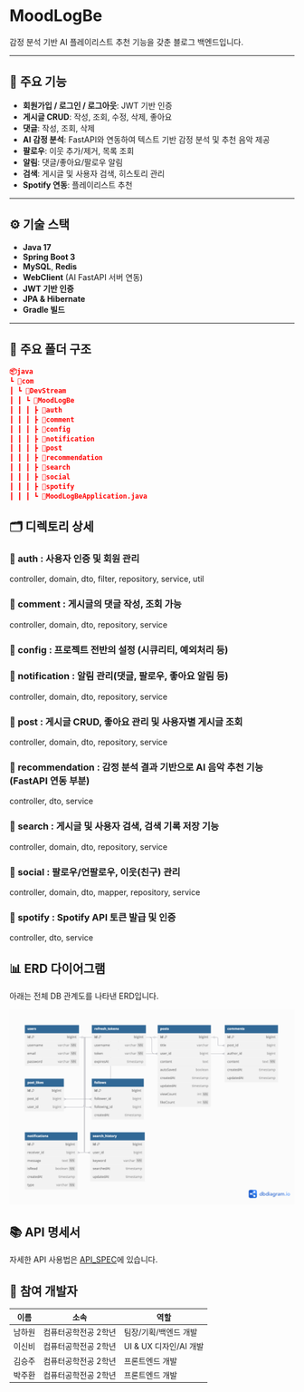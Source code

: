 # MoodLogBe

감정 분석 기반 AI 플레이리스트 추천 기능을 갖춘 블로그 백엔드입니다.

---

## 🚀 주요 기능

- **회원가입 / 로그인 / 로그아웃**: JWT 기반 인증
- **게시글 CRUD**: 작성, 조회, 수정, 삭제, 좋아요
- **댓글**: 작성, 조회, 삭제
- **AI 감정 분석**: FastAPI와 연동하여 텍스트 기반 감정 분석 및 추천 음악 제공
- **팔로우**: 이웃 추가/제거, 목록 조회
- **알림**: 댓글/좋아요/팔로우 알림
- **검색**: 게시글 및 사용자 검색, 히스토리 관리
- **Spotify 연동**: 플레이리스트 추천

---

## ⚙️ 기술 스택

- **Java 17**
- **Spring Boot 3**
- **MySQL**, **Redis**
- **WebClient** (AI FastAPI 서버 연동)
- **JWT 기반 인증**
- **JPA & Hibernate**
- **Gradle 빌드**

---

## 📁 주요 폴더 구조
```json
📦java
┗ 📂com
┃ ┗ 📂DevStream
┃ ┃ ┗ 📂MoodLogBe
┃ ┃ ┃ ┣ 📂auth
┃ ┃ ┃ ┣ 📂comment
┃ ┃ ┃ ┣ 📂config
┃ ┃ ┃ ┣ 📂notification
┃ ┃ ┃ ┣ 📂post
┃ ┃ ┃ ┣ 📂recommendation
┃ ┃ ┃ ┣ 📂search
┃ ┃ ┃ ┣ 📂social
┃ ┃ ┃ ┣ 📂spotify
┃ ┃ ┃ ┗ 📜MoodLogBeApplication.java
```

## 🗂️ 디렉토리 상세
### 📂 auth : 사용자 인증 및 회원 관리
  controller, domain, dto, filter, repository, service, util

### 📂 comment : 게시글의 댓글 작성, 조회 가능
  controller, domain, dto, repository, service

### 📂 config : 프로젝트 전반의 설정 (시큐리티, 예외처리 등)

### 📂 notification : 알림 관리(댓글, 팔로우, 좋아요 알림 등)
  controller, domain, dto, repository, service

### 📂 post : 게시글 CRUD, 좋아요 관리 및 사용자별 게시글 조회
  controller, domain, dto, repository, service

### 📂 recommendation : 감정 분석 결과 기반으로 AI 음악 추천 기능(FastAPI 연동 부분) 
  controller, dto, service

### 📂 search : 게시글 및 사용자 검색, 검색 기록 저장 기능
  controller, domain, dto, repository, service

### 📂 social : 팔로우/언팔로우, 이웃(친구) 관리
  controller, domain, dto, mapper, repository, service

### 📂 spotify : Spotify API 토큰 발급 및 인증
  controller, dto, service

## 📊 ERD 다이어그램

아래는 전체 DB 관계도를 나타낸 ERD입니다.

![MoodLog ERD](./images/MoodLog_ERD.png)



## 📚 API 명세서

자세한 API 사용법은 [API_SPEC](./API_SPEC.md)에 있습니다.


## 👥 참여 개발자
| 이름  | 소속          | 역할              |
| --- |-------------|-----------------|
| 남하원 | 컴퓨터공학전공 2학년 | 팀장/기획/백엔드 개발    |
| 이신비 | 컴퓨터공학전공 2학년 | UI & UX 디자인/AI 개발 |
| 김승주 | 컴퓨터공학전공 2학년 | 프론트엔드 개발        |
| 박주환 | 컴퓨터공학전공 2학년 | 프론트엔드 개발        |
